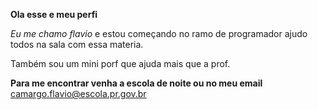  <strong> Ola esse e meu perfi </strong> 

<em> Eu me chamo flavio </em> e estou começando no ramo de programador ajudo todos na sala com essa materia.

Também sou um mini porf que ajuda mais que a prof.

<strong> Para me encontrar venha a escola de noite ou no meu email </strong> camargo.flavio@escola.pr.gov.br


